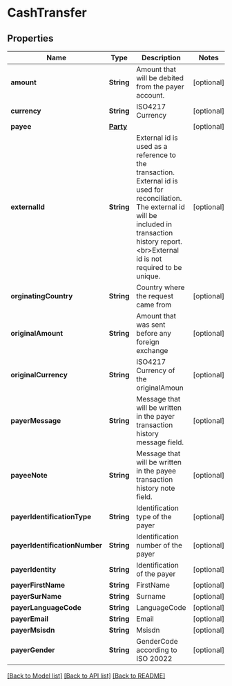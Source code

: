 # CashTransfer

## Properties
Name | Type | Description | Notes
------------ | ------------- | ------------- | -------------
**amount** | **String** | Amount that will be debited from the payer account. | [optional] 
**currency** | **String** | ISO4217 Currency | [optional] 
**payee** | [**Party**](Party.md) |  | [optional] 
**externalId** | **String** | External id is used as a reference to the transaction. External id is used for reconciliation. The external id will be included in transaction history report. &lt;br&gt;External id is not required to be unique. | [optional] 
**orginatingCountry** | **String** | Country where the request came from | [optional] 
**originalAmount** | **String** | Amount that was sent before any foreign exchange | [optional] 
**originalCurrency** | **String** | ISO4217 Currency of the originalAmoun | [optional] 
**payerMessage** | **String** | Message that will be written in the payer transaction history message field. | [optional] 
**payeeNote** | **String** | Message that will be written in the payee transaction history note field. | [optional] 
**payerIdentificationType** | **String** | Identification type of the payer | [optional] 
**payerIdentificationNumber** | **String** | Identification number of the payer | [optional] 
**payerIdentity** | **String** | Identification of the payer | [optional] 
**payerFirstName** | **String** | FirstName | [optional] 
**payerSurName** | **String** | Surname | [optional] 
**payerLanguageCode** | **String** | LanguageCode | [optional] 
**payerEmail** | **String** | Email | [optional] 
**payerMsisdn** | **String** | Msisdn | [optional] 
**payerGender** | **String** | GenderCode according to ISO 20022 | [optional] 

[[Back to Model list]](../README.md#documentation-for-models) [[Back to API list]](../README.md#documentation-for-api-endpoints) [[Back to README]](../README.md)


